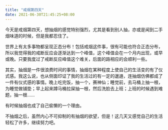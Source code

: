 ```yaml
---
title: "戒烟第四天"
date: 2021-06-30T21:45:25+08:00
---
```


今天是戒烟第四天，想抽烟的感觉特别强烈，尤其是看到别人抽，亦或是闻到二手烟味道的时候，但是我都忍住了。

世界上有太多事物都呈现正态分布！包括戒烟这件事，很有可能也符合正态分布，所以我觉得我的戒断反应会逐渐达到一个峰值，这个峰值会在一个月内出现，或早或晚。只要我度过了戒断反应峰值这个难关，后面的路相应的会顺利一些。

其实，抽烟是一件很浪费时间的事情，抽烟在某种程度上使自己的生活变的有了仪式感。我这么说，也从侧面印证了我的生活过的有一定的邋遢，连抽烟仿佛都成了一件有仪式感的事情。晚上吃完饭，抽一个，赛神仙；睡觉前，去马桶上抽一根，为睡觉做铺垫；早上起来蹲马桶拉屎抽一根，然后洗脸去上班；上班的时候遇到难题，抽一根......

有时候抽烟也成了自己偷懒的一个理由。

不抽烟之后，虽然内心不可抑制的有抽烟的欲望，但是！这几天又感觉自己的生活轻松了许多，继续努力吧。



